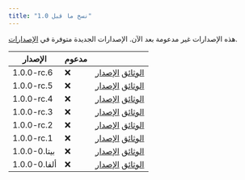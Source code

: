 ```yaml
---
title: "نسخ ما قبل 1.0"
---
```


هذه الإصدارات غير مدعومة بعد الآن. الإصدارات الجديدة متوفرة في [الإصدارات](versions.md).

| الإصدار      | مدعوم |                                                                                                                                                         |
| ------------ | ----- | ------------------------------------------------------------------------------------------------------------------------------------------------------- |
| 1.0.0-rc.6   | :x:   | [الوثائق](https://docs.butterfly.linwood.dev/docs/1.0.0-rc.6/intro) [الإصدار](https://github.com/LinwoodDev/Butterfly/releases/tag/v1.0.0-rc.6)       |
| 1.0.0-rc.5   | :x:   | [الوثائق](https://docs.butterfly.linwood.dev/docs/1.0.0-rc.5/intro) [الإصدار](https://github.com/LinwoodDev/Butterfly/releases/tag/v1.0.0-rc.5)       |
| 1.0.0-rc.4   | :x:   | [الوثائق](https://docs.butterfly.linwood.dev/docs/1.0.0-rc.4/intro) [الإصدار](https://github.com/LinwoodDev/Butterfly/releases/tag/v1.0.0-rc.4)       |
| 1.0.0-rc.3   | :x:   | [الوثائق](https://docs.butterfly.linwood.dev/docs/1.0.0-rc.3/intro) [الإصدار](https://github.com/LinwoodDev/Butterfly/releases/tag/v1.0.0-rc.3)       |
| 1.0.0-rc.2   | :x:   | [الوثائق](https://docs.butterfly.linwood.dev/docs/1.0.0-rc.2/intro) [الإصدار](https://github.com/LinwoodDev/Butterfly/releases/tag/v1.0.0-rc.2)       |
| 1.0.0-rc.1   | :x:   | [الوثائق](https://docs.butterfly.linwood.dev/docs/1.0.0-rc.1/intro) [الإصدار](https://github.com/LinwoodDev/Butterfly/releases/tag/v1.0.0-rc.1)       |
| 1.0.0-بيتا.0 | :x:   | [الوثائق](https://docs.butterfly.linwood.dev/docs/1.0.0-beta.0/intro) [الإصدار](https://github.com/LinwoodDev/Butterfly/releases/tag/v1.0.0-beta.0)   |
| 1.0.0-ألفا.0 | :x:   | [الوثائق](https://docs.butterfly.linwood.dev/docs/1.0.0-alpha.0/intro) [الإصدار](https://github.com/LinwoodDev/Butterfly/releases/tag/v1.0.0-alpha.0) |
